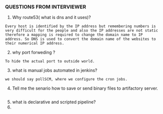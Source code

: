 ### QUESTIONS FROM INTERVIEWER
1. Why route53( what is dns and it uses)?
```
Every host is identified by the IP address but remembering numbers is very difficult for the people and also the IP addresses are not static therefore a mapping is required to change the domain name to IP address. So DNS is used to convert the domain name of the websites to their numerical IP address.
```
2. why port forweding ?
```
To hide the actual port to outside world.
```
3. what is manual jobs automated in jenkins?
```
we should say pollSCM, where we configure the cron jobs.
```
4. Tell me the senario how to save or send binary files to artifactory server.
```
```
5. what is declarative and scripted pipeline?
6. 

